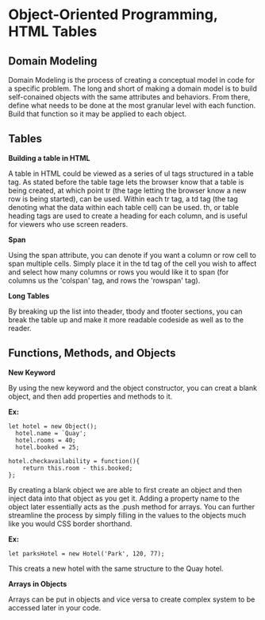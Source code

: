 # Object-Oriented Programming, HTML Tables

## Domain Modeling

Domain Modeling is the process of creating a conceptual model in code for a specific problem. The long and short of making a domain model is to build self-conained objects with the same attributes and behaviors. From there, define what needs to be done at the most granular level with each function. Build that function so it may be applied to each object.

## Tables

**Building a table in HTML**

A table in HTML could be viewed as a series of ul tags structured in a table tag. As stated before the table tage lets the browser know that a table is being created, at which point tr (the tage letting the browser know a new row is being started), can be used. Within each tr tag, a td tag (the tag denoting what the data within each table cell) can be used. th, or table heading tags are used to create a heading for each column, and is useful for viewers who use screen readers. 

**Span**

Using the span attribute, you can denote if you want a column or row cell to span multiple cells. Simply place it in the td tag of the cell you wish to affect and select how many columns or rows you would like it to span (for columns us the 'colspan' tag, and rows the 'rowspan' tag).

**Long Tables**

By breaking up the list into theader, tbody and tfooter sections, you can break the table up and make it more readable codeside as well as to the reader.

## Functions, Methods, and Objects

**New Keyword** 

By using the new keyword and the object constructor, you can creat a blank object, and then add properties and methods to it.


**Ex:**

```
let hotel = new Object();
  hotel.name = `Quay';
  hotel.rooms = 40;
  hotel.booked = 25;

hotel.checkavailability = function(){
    return this.room - this.booked;
};
```

By creating a blank object we are able to first create an object and then inject data into that object as you get it. Adding a property name to the object later essentially acts as the .push method for arrays. You can further streamline the process by simply filling in the values to the objects much like you would CSS border shorthand.

**Ex:**

```
let parksHotel = new Hotel('Park', 120, 77);
```

This creats a new hotel with the same structure to the Quay hotel. 

**Arrays in Objects**

Arrays can be put in objects and vice versa to create complex system to be accessed later in your code.
